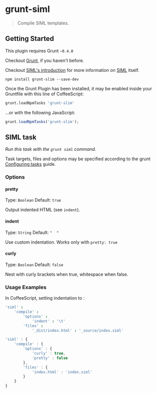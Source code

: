 # grunt-siml
> Compile SIML templates.

## Getting Started
This plugin requires Grunt `~0.4.0`

Checkout [Grunt](http://gruntjs.com/), if you haven't before.

Checkout [SIML's introduction](https://github.com/padolsey/SIML/wiki/101---Introduction) for more information on [SIML](https://github.com/padolsey/SIML) itself.

```shell
npm install grunt-slim --save-dev
```

Once the Grunt Plugin has been installed, it may be enabled inside your Gruntfile with this line of CoffeeScript:

```coffee
grunt.loadNpmTasks 'grunt-slim'
```

...or with the following JavaScript:

```js
grunt.loadNpmTasks('grunt-slim');
```

## SIML task
_Run this task with the `grunt siml` command._

Task targets, files and options may be specified according to the grunt [Configuring tasks](http://gruntjs.com/configuring-tasks) guide.

### Options

#### pretty
Type: `Boolean`
Default: `true`

Output indented HTML (see `indent`).

#### indent
Type: `String`
Default: `"  "`

Use custom indentation. Works only with `pretty: true`

#### curly
Type: `Boolean`
Default: `false`

Nest with curly brackets when true, whitespace when false.

### Usage Examples

In CoffeeScript, setting indentation to :

```coffee
'siml' :
	'compile' :
		'options' : 
		  	'indent' : '\t'
		'files' :
			'_dist/index.html' : '_source/index.siml'
```


```js
'siml' : {
	'compile' : {
		'options' : {
			'curly' : true,
			'pretty' : false
		},
		'files' : {
			'index.html' : 'index.siml'
		}
	}
}
```
